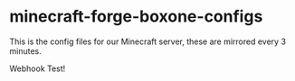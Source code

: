 # minecraft-forge-boxone-configs
This is the config files for our Minecraft server, these are mirrored every 3 minutes.

Webhook Test!
